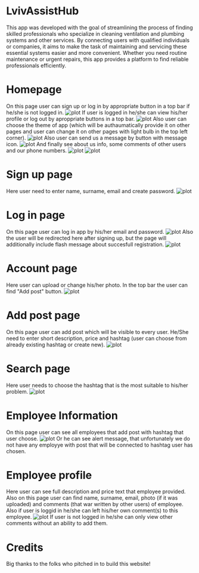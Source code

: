 # LvivAssistHub
This app was developed with the goal of streamlining the process of finding skilled professionals who specialize in cleaning ventilation and plumbing systems and other services. By connecting users with qualified individuals or companies, it aims to make the task of maintaining and servicing these essential systems easier and more convenient. Whether you need routine maintenance or urgent repairs, this app provides a platform to find reliable professionals efficiently.
# Homepage
On this page user can sign up or log in by appropriate button in a top bar if he/she is not logged in.
![plot](./assets/homepage.png)
If user is logged in he/she can view his/her profile or log out by aproppriate buttons in a top bar.
![plot](./assets/homepage_log_in.png)
Also user can choose the theme of app (which will be authaumatically provide it on other pages and user can change it on other pages with light bulb in the top left corner).
![plot](./assets/home_theme.png)
Also user can send us a message by button with message icon.
![plot](./assets/message.png)
And finally see about us info, some comments of other users and our phone numbers.
![plot](./assets/about_us.png)
![plot](./assets/comments.png)
# Sign up page
Here user need to enter name, surname, email and create password.
![plot](./assets/sigh_up.png)
# Log in page
On this page user can log in app by his/her email and password.
![plot](./assets/login.png)
Also the user will be redirected here after signing up, but the page will additionally include flash message about succesfull registration.
![plot](./assets/login_after_signup.png)
# Account page
Here user can upload or change his/her photo. In the top bar the user can find "Add post" button.
![plot](./assets/account.png)
# Add post page
On this page user can add post which will be visible to every user. He/She need to enter short description, price and hashtag (user can choose from already existing hashtag or create new).
![plot](./assets/add_post.png)
# Search page
Here user needs to choose the hashtag that is the most suitable to his/her problem.
![plot](./assets/search.png)
# Employee Information
On this page user can see all employees that add post with hashtag that user choose.
![plot](./assets/employee_ifo.png)
Or he can see alert message, that unfortunately we do not have any employye with post that will be connected to hashtag user has chosen.
# Employee profile
Here user can see full description and price text that employee provided. Also on this page user can find name, surname, email, photo (if it was uploaded) and comments (that war written by other users) of employee. Also if user is loggid in he/she can left his/her own comment(s) to this employee.
![plot](./assets/profile.png)
If user is not logged in he/she can only view other comments without an ability to add them.
# Credits
Big thanks to the folks who pitched in to build this website!
